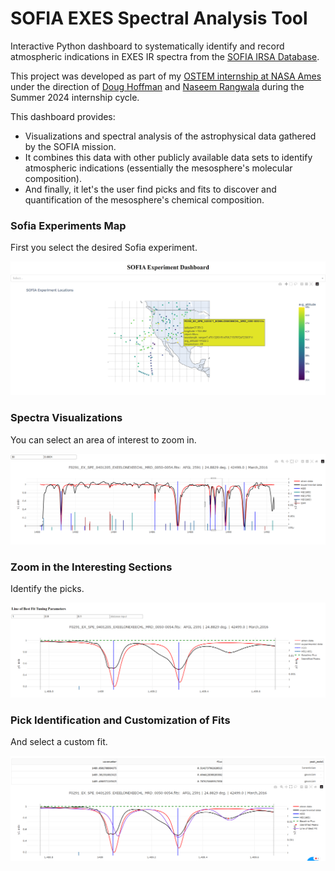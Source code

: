 # SOFIA EXES Spectral Analysis Tool

Interactive Python dashboard to systematically identify and record atmospheric indications in EXES IR spectra from the [SOFIA IRSA Database](https://irsa.ipac.caltech.edu/Missions/sofia.html).


This project was developed as part of my [OSTEM internship at NASA Ames](https://www.nasa.gov/learning-resources/internship-programs/) under the direction of [Doug Hoffman](https://www.nasa.gov/people/doug-hoffman/) and [Naseem Rangwala](https://www.nasa.gov/people/naseem-rangwala/) during the Summer 2024 internship cycle.


This dashboard provides: 
* Visualizations and spectral analysis of the astrophysical data gathered by the SOFIA mission. 
* It combines this data with other publicly available data sets to identify atmospheric indications (essentially the mesosphere's molecular composition). 
* And finally, it let's the user find picks and fits to discover and quantification of the mesosphere's chemical composition. 

### Sofia Experiments Map 

First you select the desired Sofia experiment. 

![Sofia Map of Experiments](img/SofiaExpMap.png)

### Spectra Visualizations

You can select an area of interest to zoom in. 

![Sofia Spectra Visualizations](img/SpectraVisualization.png)

### Zoom in the Interesting Sections

Identify the picks.

![Spectra Zoom in](img/SpectraZoomIn.png)


### Pick Identification and Customization of Fits 

And select a custom fit.

![Pick Identification and Customization of Fits](img/SpectraFit.png)
